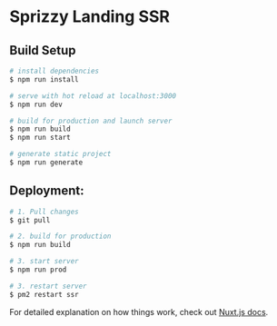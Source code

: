 # Sprizzy Landing SSR

## Build Setup

``` bash
# install dependencies
$ npm run install

# serve with hot reload at localhost:3000
$ npm run dev

# build for production and launch server
$ npm run build
$ npm run start

# generate static project
$ npm run generate
```

## Deployment:
``` bash
# 1. Pull changes
$ git pull

# 2. build for production
$ npm run build

# 3. start server
$ npm run prod

# 3. restart server
$ pm2 restart ssr
```

For detailed explanation on how things work, check out [Nuxt.js docs](https://nuxtjs.org).
